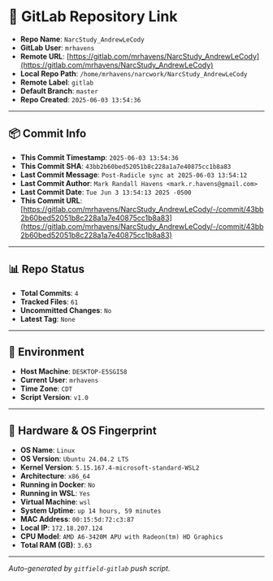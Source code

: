 # 🔗 GitLab Repository Link

- **Repo Name**: `NarcStudy_AndrewLeCody`
- **GitLab User**: `mrhavens`
- **Remote URL**: [https://gitlab.com/mrhavens/NarcStudy_AndrewLeCody](https://gitlab.com/mrhavens/NarcStudy_AndrewLeCody)
- **Local Repo Path**: `/home/mrhavens/narcwork/NarcStudy_AndrewLeCody`
- **Remote Label**: `gitlab`
- **Default Branch**: `master`
- **Repo Created**: `2025-06-03 13:54:36`

---

## 📦 Commit Info

- **This Commit Timestamp**: `2025-06-03 13:54:36`
- **This Commit SHA**: `43bb2b60bed52051b8c228a1a7e40875cc1b8a83`
- **Last Commit Message**: `Post-Radicle sync at 2025-06-03 13:54:12`
- **Last Commit Author**: `Mark Randall Havens <mark.r.havens@gmail.com>`
- **Last Commit Date**: `Tue Jun 3 13:54:13 2025 -0500`
- **This Commit URL**: [https://gitlab.com/mrhavens/NarcStudy_AndrewLeCody/-/commit/43bb2b60bed52051b8c228a1a7e40875cc1b8a83](https://gitlab.com/mrhavens/NarcStudy_AndrewLeCody/-/commit/43bb2b60bed52051b8c228a1a7e40875cc1b8a83)

---

## 📊 Repo Status

- **Total Commits**: `4`
- **Tracked Files**: `61`
- **Uncommitted Changes**: `No`
- **Latest Tag**: `None`

---

## 🧽 Environment

- **Host Machine**: `DESKTOP-E5SGI58`
- **Current User**: `mrhavens`
- **Time Zone**: `CDT`
- **Script Version**: `v1.0`

---

## 🧬 Hardware & OS Fingerprint

- **OS Name**: `Linux`
- **OS Version**: `Ubuntu 24.04.2 LTS`
- **Kernel Version**: `5.15.167.4-microsoft-standard-WSL2`
- **Architecture**: `x86_64`
- **Running in Docker**: `No`
- **Running in WSL**: `Yes`
- **Virtual Machine**: `wsl`
- **System Uptime**: `up 14 hours, 59 minutes`
- **MAC Address**: `00:15:5d:72:c3:87`
- **Local IP**: `172.18.207.124`
- **CPU Model**: `AMD A6-3420M APU with Radeon(tm) HD Graphics`
- **Total RAM (GB)**: `3.63`

---

_Auto-generated by `gitfield-gitlab` push script._
